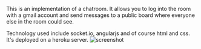 This is an implementation of a chatroom. It allows you to log into the room with a gmail account and send messages to a public board
where everyone else in the room could see.

Technology used include socket.io, angularjs and of course html and css. It's deployed on a heroku server.
![screenshot](https://user-images.githubusercontent.com/1633731/29178560-e7512a58-7dbf-11e7-9b26-0b708b11e96a.png)

